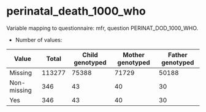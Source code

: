 # perinatal_death_1000_who
Variable mapping to questionnaire: mfr, question PERINAT_DOD_1000_WHO.
- Number of values:

| Value | Total | Child genotyped | Mother genotyped | Father genotyped |
| ----- | ----- | --------------- | ---------------- | ---------------- |
| Missing | 113277 | 75388 | 71729 | 50188 |
| Non-missing | 346 | 43 | 40 | 30 |
| Yes | 346 | 43 | 40 |30 |



